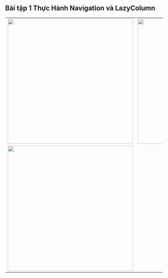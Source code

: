 ## Bài tập 1 Thực Hành Navigation và LazyColumn
<table>
  <tr>
    <td>
      <img src="https://github.com/user-attachments/assets/88f3fcb9-fecf-4c11-9b87-09e36b995692" width="400">
    </td>
    <td>
      <img src="https://github.com/user-attachments/assets/091c3161-ed03-46f4-bd30-8cf644c6d60a" width="400">
    </td>
  </tr>
  <tr>
    <td>
      <img src="https://github.com/user-attachments/assets/839c6d8a-e59e-4f9d-b42b-3bd2af90f353" width="400">
    </td>
  </tr>
</table>  




